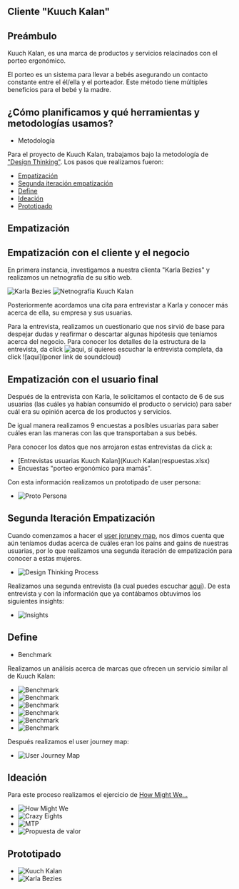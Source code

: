 ## Cliente "Kuuch Kalan"

## Preámbulo

Kuuch Kalan, es una marca de productos y servicios relacinados con el porteo ergonómico.

El porteo es un sistema para llevar a bebés asegurando un contacto constante entre el él/ella y el porteador. Este método tiene múltiples beneficios para el bebé y la madre.

## ¿Cómo planificamos y qué herramientas y metodologías usamos?

<!-- - Presupuesto -->

- Metodología

Para el proyecto de Kuuch Kalan, trabajamos bajo la metodología de ["Design Thinking"](http://www.designthinking.es/inicio/). Los pasos que realizamos fueron:

- [Empatización](#Empatización)
- [Segunda iteración empatización](#Segunda_Iteración_Empatización)
- [Define](#Define)
- [Ideación](#Ideación)
- [Prototipado](#Prototipado)

## Empatización

## Empatización con el cliente y el negocio
En primera instancia, investigamos a nuestra clienta "Karla Bezies" y realizamos un netnografía de su sitio web.

![Karla Bezies](/EvidenciaKuuchKalan/Imagenes/KarlaB.png)
![Netnografía Kuuch Kalan](/EvidenciaKuuchKalan/Imagenes/NetKuuchKalan.png)


Posteriormente acordamos una cita para entrevistar a Karla y conocer más acerca de ella, su empresa y sus usuarias.

Para la entrevista, realizamos un cuestionario que nos sirvió de base para despejar dudas y reafirmar o descartar algunas hipótesis que teníamos acerca del negocio. Para conocer los detalles de la estructura de la entrevista, da click ![aqui](https://docs.google.com/document/d/10fiu_aI8hxcI4vZ4Tb_rvjDVBYx68QDziqdGAl737vk/edit), sí quieres escuchar la entrevista completa, da click ![aquí](poner link de soundcloud)

## Empatización con el usuario final

Después de la entrevista con Karla, le solicitamos el contacto de 6 de sus usuarias (las cuáles ya habían consumido el producto o servicio) para saber cuál era su opinión acerca de los productos y servicios.

De igual manera realizamos 9 encuestas a posibles usuarias para saber cuáles eran las maneras con las que transportaban a sus bebés.

Para conocer los datos que nos arrojaron estas entrevistas da click a:
- [Entrevistas usuarias Kuuch Kalan](Kuuch Kalan(respuestas.xlsx)
- Encuestas "porteo ergonómico para mamás".

Con esta información realizamos un prototipado de user persona:
- ![Proto Persona](/EvidenciaKuuchKalan/Imagenes/proto-persona.png)


## Segunda Iteración Empatización

Cuando comenzamos a hacer el  [user joruney map](https://blog.interactius.com/metodolog%C3%ADas-de-ux-user-journey-map-c38da9046160), nos dimos cuenta que aún teníamos dudas acerca de cuáles eran los pains and gains de nuestras usuarias, por lo que realizamos una segunda iteración de empatización para conocer a estas mujeres.

- ![Design Thinking Process](/EvidenciaKuuchKalan/Imagenes/designThinking.png)

Realizamos una segunda entrevista (la cual puedes escuchar [aquí]()). De esta entrevista y con la información que ya contábamos obtuvimos los siguientes insights:

- ![Insights](/EvidenciaKuuchKalan/Imagenes/Insights.png)

## Define

- Benchmark

Realizamos un análisis acerca de marcas que ofrecen un servicio similar al de Kuuch Kalan:

- ![Benchmark](/EvidenciaKuuchKalan/Imagenes/Benchmark.png)
- ![Benchmark](/EvidenciaKuuchKalan/Imagenes/KapuyoB.png)
- ![Benchmark](/EvidenciaKuuchKalan/Imagenes/LaRebozeríaB.png)
- ![Benchmark](/EvidenciaKuuchKalan/Imagenes/MiniMahueB.png)
- ![Benchmark](/EvidenciaKuuchKalan/Imagenes/SeahorseB.png)
- ![Benchmark](/EvidenciaKuuchKalan/Imagenes/CorazonCorazonB.png)

Después realizamos el user journey map:

- ![User Journey Map](/EvidenciaKuuchKalan/Imagenes/UserJourneyMap.png)


## Ideación

Para este proceso realizamos el ejercicio de [How Might We...](https://www.saraclip.com/metodo-how-might-we/)
- ![How Might We](/EvidenciaKuuchKalan/Imagenes/HowMightWe.png)
- ![Crazy Eights](/EvidenciaKuuchKalan/Imagenes/CrazyEights.png)
- ![MTP](/EvidenciaKuuchKalan/Imagenes/MTP.png)
- ![Propuesta de valor](/EvidenciaKuuchKalan/Imagenes/PropuestDeValor.png)

## Prototipado

- ![Kuuch Kalan](/EvidenciaKuuchKalan/Imagenes/KuuchKalanLogo.jpg)
- ![Karla Bezies](/EvidenciaKuuchKalan/Imagenes/KarlaBezies2.png)


<!-- README.md explicando el proceso del proyecto:

Objetivos del proyecto
Problemas identificados en la investigación (del cliente y del usuario)
Definición del público objetivo
User persona
Customer Journey Map (indicando pain y gain points)
Definición de la solución/producto
Link a prototipo navegable
Explicación de cómo los contenidos y funcionalidades responden a los objetivos del proyecto.
Explicación de cómo los contenidos y funcionalidades resuelven cada uno de las necesidades del usuario final.
Link de Zeplin, InVision inspects o Marvel Hand-offs para compartir tus diseños con desarrolladores.
Un video en Loom de máximo 10 minutos explicando tu documento.

Estos 10 minutos tienes que utilizarlos para explicar los puntos indicados en el README.md y para hacer un demo de la solución.
En las otras carpetas del repositorio o en las carpetas de Google Drive podrás agregar los documentos complementarios que sustenten tu proceso:

Fotos, videos, guías de las actividades que realizaste
Flujo de usuario
Mapa de sitio
Etc.


Quiénes son los principales usuarios de producto
Cuáles son los objetivos del negocio en relación con el producto
Cuáles son los objetivos de estos usuarios en relación con el producto
Cuál será la propuesta de valor del sitio que vas a crear
Cuáles son los contenidos que el usuarios quiere ver, la información que buscarían para convencerse de comprar, confiar en la empresa que lo ofrece, encontrar lo que busca y comprarlo
Cómo vas a distribuir y entregar esos contenidos
Cómo es el flujo que los usuarios que acaben comprando deberán hacer en la web
Cómo crees que el producto les está resolviendo sus problemas -->
